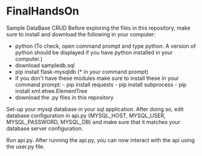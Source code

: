 # FinalHandsOn
Sample DataBase CRUD
Before exploring the files in this repository, make sure to install and download the following in your computer:
- python (To check, open command prompt and type python. A version of python should be displayed if you have python installed in your computer.)
- download sampledb.sql
- pip install flask-mysqldb (* in your command prompt)
- if you don't have these modules make sure to install these in your command prompt:
      - pip install requests
      - pip install subprocess
      - pip install xml.etree.ElementTree
- download the .py files in this repository

Set-up your mysql database in your sql application.
After doing so, edit database configuration in api.py (MYSQL_HOST, MYSQL_USER, MYSQL_PASSWORD, MYSQL_DB) and make sure that it matches
your database server configuration.

Run api.py.
After running the api.py, you can now interact with the api using the user.py file.
